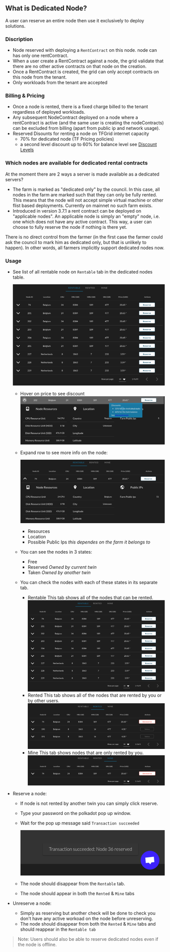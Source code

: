 ## What is Dedicated Node?

A user can reserve an entire node then use it exclusively to deploy solutions.

### Discription

- Node reserved with deploying a `RentContract` on this node. node can has only one rentContract.
- When a user create a RentContract against a node, the grid validate that there are no other active contracts on that node on the creation.
- Once a RentContract is created, the grid can only accept contracts on this node from the tenant.
- Only workloads from the tenant are accepted

### Billing & Pricing

- Once a node is rented, there is a fixed charge billed to the tenant regardless of deployed workloads.
- Any subsequent NodeContract deployed on a node where a rentContract is active (and the same user is creating the nodeContracts) can be excluded from billing (apart from public ip and network usage).
- Reserved Disounts for renting a node on TFGrid internet capacity
  - 70% for dedicated node (TF Pricing policies)
  - a second level discount up to 60% for balance level see [Discount Levels](https://library.threefold.me/info/threefold/#/tfgrid/grid/pricing?id=discount-levels)

### Which nodes are available for dedicated rental contracts

At the moment there are 2 ways a server is made available as a dedicated servers?

- The farm is marked as "dedicated only" by the council. In this case, all nodes in the farm are marked such that they can only be fully rented. This means that the node will not accept simple virtual machine or other flist based deployments.  Currently on mainnet no such farm exists. 
- Introduced in version 3.7.1 a rent contract can be deployed on "applicable nodes". An applicable node is simply an "empty" node, i.e. one which does not have any active contract. This way, a user can choose to fully reserve the node if nothing is there yet.

There is no direct control from the farmer (in the first case the farmer could ask the council to mark him as dedicated only, but that is unlikely to happen). In other words, all farmers implicitly support dedicated nodes now.

### Usage

- See list of all rentable node on `Rentable` tab in the dedicated nodes table.

    ![ ](img/dedicated_nodes.png)
  - Hover on price to see discount
    ![](img/dedicated_nodes_discount.png)
  - Expand row to see more info on the node:
  
    ![ ](img/node_info.png)
    - Resources
    - Location
    - Possible Public Ips *this dependes on the farm it belongs to*

  - You can see the nodes in 3 states:
    - Free
    - Reserved *Owned by current twin*
    - Taken *Owned by another twin*
  - You can check the nodes with each of these states in its separate tab.
    - Rentable
      This tab shows all of the nodes that can be rented.
      ![](img/dedicated_nodes.png)
    - Rented
      This tab shows all of the nodes that are rented by you or by other users.
      ![](img/dedicated_nodes_rented.png)
    - Mine
      This tab shows nodes that are only rented by you.
      ![](img/dedicated_nodes_mine.png)
- Reserve a node:
  - If node is not rented by another twin you can simply click reserve.
  - Type your password on the polkadot pop up window.
  - Wait for the pop up message said `Transaction succeeded`

    ![ ](img/rented_succeeded.png)
  - The node should disappear from the `Rentable` tab.
  - The node should appear in both the `Rented` & `Mine` tabs

- Unreserve a node:
  - Simply as reserving but another check will be done to check you don't have any active workoad on the node before unreserving.
  - The node should disappear from both the `Rented` & `Mine` tabs and should reappear in the `Rentable tab`

>Note: Users should also be able to reserve dedicated nodes even if the node is offline.